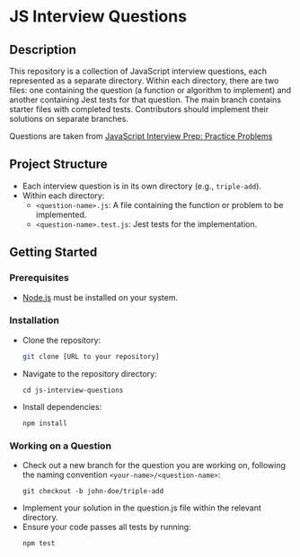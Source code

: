 # JS Interview Questions

## Description
This repository is a collection of JavaScript interview questions, each represented as a separate directory. Within each directory, there are two files: one containing the question (a function or algorithm to implement) and another containing Jest tests for that question. The main branch contains starter files with completed tests. Contributors should implement their solutions on separate branches.

Questions are taken from [JavaScript Interview Prep: Practice Problems](https://www.udemy.com/course/javascript-interview-prep/)

## Project Structure
- Each interview question is in its own directory (e.g., `triple-add`).
- Within each directory:
  - `<question-name>.js`: A file containing the function or problem to be implemented.
  - `<question-name>.test.js`: Jest tests for the implementation.

## Getting Started

### Prerequisites
- [Node.js](https://nodejs.org/) must be installed on your system.

### Installation
- Clone the repository:
  ```bash
  git clone [URL to your repository]
- Navigate to the repository directory:
  ```
  cd js-interview-questions
  ```
- Install dependencies:
  ```
  npm install
  ```

### Working on a Question
- Check out a new branch for the question you are working on, following the naming convention `<your-name>/<question-name>`:
  ```
  git checkout -b john-doe/triple-add
  ```
- Implement your solution in the question.js file within the relevant directory.
- Ensure your code passes all tests by running:
  ```
  npm test
  ```
